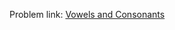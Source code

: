 Problem link: <a href = "https://www.interviewbit.com/problems/vowel-and-consonant-substrings/">Vowels and Consonants</a>